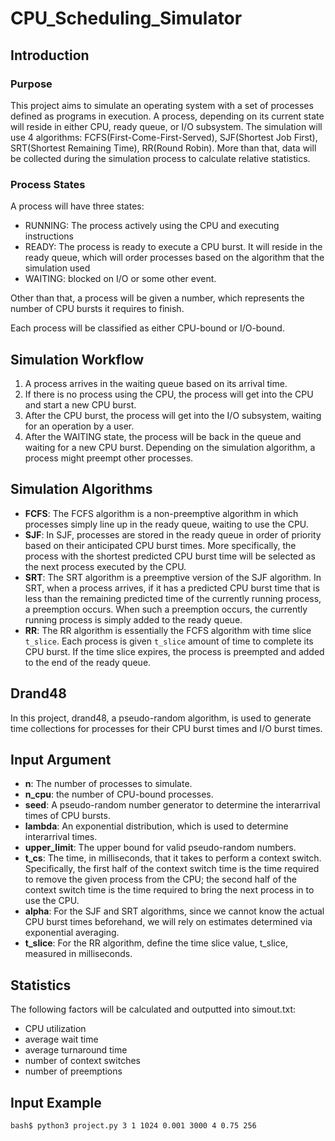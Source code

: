 # CPU_Scheduling_Simulator

 ## Introduction
### Purpose
This project aims to simulate an operating system with a set of processes defined as programs in execution. A process, depending on its current state will reside in either CPU, ready queue, or I/O subsystem. The simulation will use 4 algorithms: FCFS(First-Come-First-Served), SJF(Shortest Job First), SRT(Shortest Remaining Time), RR(Round Robin). More than that, data will be collected during the simulation process to calculate relative statistics. 

### Process States
A process will have three states:
* RUNNING: The process actively using the CPU and executing instructions
* READY: The process is ready to execute a CPU burst. It will reside in the ready queue, which will order processes based on the algorithm that the simulation used
* WAITING: blocked on I/O or some other event. 

Other than that, a process will be given a number, which represents the number of CPU bursts it requires to finish.

Each process will be classified as either CPU-bound or I/O-bound. 

## Simulation Workflow
1. A process arrives in the waiting queue based on its arrival time.
2. If there is no process using the CPU, the process will get into the CPU and start a new CPU burst.
3. After the CPU burst, the process will get into the I/O subsystem, waiting for an operation by a user.
4. After the WAITING state, the process will be back in the queue and waiting for a new CPU burst. Depending on the simulation algorithm, a process might preempt other processes. 

## Simulation Algorithms
* **FCFS**: The FCFS algorithm is a non-preemptive algorithm in which processes simply line up in the ready queue, waiting to use the CPU.
* **SJF**: In SJF, processes are stored in the ready queue in order of priority based on their anticipated CPU burst times. More specifically, the process with the shortest predicted CPU burst time will be selected as the next process executed by the CPU.
* **SRT**: The SRT algorithm is a preemptive version of the SJF algorithm. In SRT, when a process arrives, if it has a predicted CPU burst time that is less than the remaining predicted time of the currently running process, a preemption occurs. When such a preemption occurs, the currently running process is simply added to the ready queue. 
* **RR**: The RR algorithm is essentially the FCFS algorithm with time slice `t_slice`. Each process is given `t_slice` amount of time to complete its CPU burst. If the time slice expires, the process is preempted and added to the end of the ready queue.

## Drand48
In this project, drand48, a pseudo-random algorithm, is used to generate time collections for processes for their CPU burst times and I/O burst times.

## Input Argument
* **n**: The number of processes to simulate.
* **n_cpu**: the number of CPU-bound processes.
* **seed**: A pseudo-random number generator to determine the interarrival times of CPU bursts.
* **lambda**: An exponential distribution, which is used to determine interarrival times.
* **upper_limit**: The upper bound for valid pseudo-random numbers.
* **t_cs**: The time, in milliseconds, that it takes to perform a context switch. Specifically, the first half of the context switch time is the time required to remove the given process from the CPU; the second half of the context switch time is the time required to bring the next process in to use the CPU. 
* **alpha**: For the SJF and SRT algorithms, since we cannot know the actual CPU burst times beforehand, we will rely on estimates determined via exponential averaging.
* **t_slice**: For the RR algorithm, define the time slice value, t_slice, measured in milliseconds.

## Statistics
The following factors will be calculated and outputted into simout.txt:
* CPU utilization
* average wait time
* average turnaround time
* number of context switches
* number of preemptions

## Input Example

```
bash$ python3 project.py 3 1 1024 0.001 3000 4 0.75 256
```